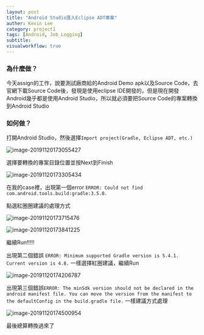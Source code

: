 ```yaml
---
layout: post
title: "Android Studio匯入Eclipse ADT專案"
auther: Kevin Lee
category: project1
tags: [Android, Job_Logging]
subtitle:
visualworkflow: true
---
```


### 為什麼做？

今天assign的工作，說要測試廠商給的Android Demo apk以及Source Code，去官網下載Source Code後，發現是使用eclipse IDE開發的，但是現在開發Android幾乎都是使用Android Studio，所以就必須要把Source Code的專案轉換到Android Studio

### 如何做？

打開Android Studio，然後選擇`Import project(Gradle, Eclipse ADT, etc.)`

![image-20191120173055427]({{site.baseurl}}/img/image-20191120173055427.png)

選擇要轉換的專案目錄位置並按Next到Finish

![image-20191120173305434]({{site.baseurl}}/img/image-20191120173305434.png)

在我的case裡，出現第一個error
`ERROR: Could not find com.android.tools.build:gradle:3.5.0.`

點選紅圈圈建議的處理方式

![image-20191120173715476]({{site.baseurl}}/img/image-20191120173715476.png)

![image-20191120173841225]({{site.baseurl}}/img/image-20191120173841225.png)

繼續Run!!!!!

出現第二個錯誤 `ERROR: Minimum supported Gradle version is 5.4.1. Current version is 4.8.`
一樣選擇紅圈建議，繼續Run

![image-20191120174206787]({{site.baseurl}}/img/image-20191120174206787.png)

出現第三個錯誤`ERROR: The minSdk version should not be declared in the android manifest file. You can move the version from the manifest to the defaultConfig in the build.gradle file.`
一樣建議方式處理

![image-20191120174500954]({{site.baseurl}}/img/image-20191120174500954.png)

最後總算轉換過來了